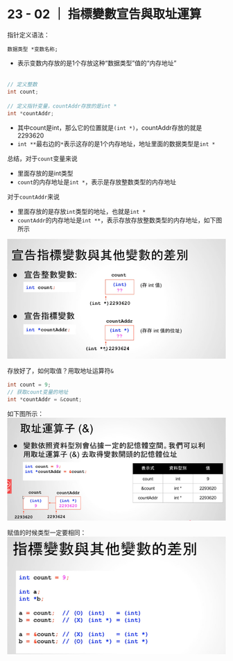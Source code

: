 # 23 - 02 ｜ 指標變數宣告與取址運算

指针定义语法：
```aiignore
数据类型 *变数名称;
```
- 表示变数内存放的是1个存放这种“数据类型”值的“内存地址”

```c++

// 定义整数
int count;

// 定义指针变量，countAddr存放的是int *
int *countAddr;
```

- 其中count是int，那么它的位置就是`(int *)`，countAddr存放的就是2293620
- `int **`最右边的`*`表示这存的是1个内存地址，地址里面的数据类型是`int *`

总结，对于`count`变量来说
- 里面存放的是int类型
- `count`的内存地址是`int *`，表示是存放整数类型的内存地址

对于`countAddr`来说
- 里面存放的是存放`int`类型的地址，也就是`int *`
- `countAddr`的内存地址是`int **`，表示存放存放整数类型的内存地址，如下图所示


![图片](pics//pic-1.jpg)[
]()

存放好了，如何取值？用取地址运算符`&`
```c++
int count = 9;
// 获取count变量的地址
int *countAddr = &count;
```

如下图所示：
![图片](pics//pic-2.jpg)[
]()

赋值的时候类型一定要相同：
![图片](pics//pic-3.jpg)[
]()